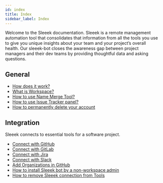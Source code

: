 ```yaml
---
id: index
title: Index
sidebar_label: Index
---
```


Welcome to the Sleeek documentation. Sleeek is a remote management automation tool that consolidates that information from all the tools you use to give you unique insights about your team and your project’s overall health. Our sleeek-bot closes the awareness gap between project managers and their dev teams by providing thoughtful data and asking questions.

## General

- [How does it work?](general/how-does-it-work)
- [What is Workspace?](general/what-is-workspace)
- [How to use Name Merge Tool?](general/how-to-use-name-merge-tool)
- [How to use Issue Tracker panel?](general/how-to-use-issue-tracker-panel)
- [How to permanently delete your account](general/how-to-permanently-delete-your-account)

## Integration

Sleeek connects to essential tools for a software project.

- [Connect with GitHub](integration/github)
- [Connect with GitLab](integration/gitlab)
- [Connect with Jira](integration/jira)
- [Connect with Slack](integration/slack)
- [Add Organizations in GitHub](integration/github-add-organization)
- [How to install Sleeek bot by a non-workspace admin](integration/how-to-install-sleeek-bot-by-a-nonworkspace-admin)
- [How to remove Sleeek connection from Tools](integration/remove-connection)



